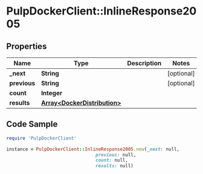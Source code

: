 # PulpDockerClient::InlineResponse2005

## Properties

Name | Type | Description | Notes
------------ | ------------- | ------------- | -------------
**_next** | **String** |  | [optional] 
**previous** | **String** |  | [optional] 
**count** | **Integer** |  | 
**results** | [**Array&lt;DockerDistribution&gt;**](DockerDistribution.md) |  | 

## Code Sample

```ruby
require 'PulpDockerClient'

instance = PulpDockerClient::InlineResponse2005.new(_next: null,
                                 previous: null,
                                 count: null,
                                 results: null)
```


